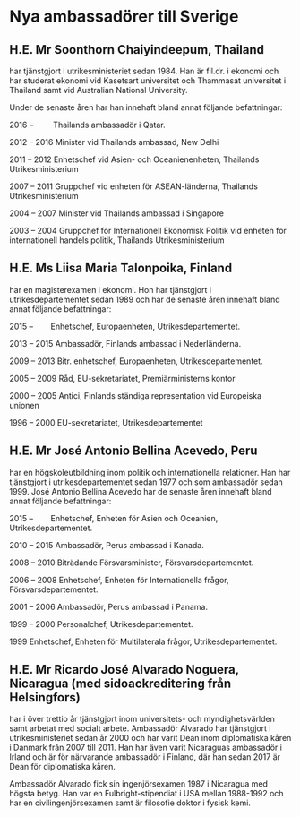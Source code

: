 # Nya ambassadörer till Sverige

## H.E. Mr Soonthorn Chaiyindeepum, Thailand

har tjänstgjort i utrikesministeriet sedan 1984. Han är fil.dr. i ekonomi och har studerat ekonomi vid Kasetsart universitet och Thammasat universitet i Thailand samt vid Australian National University.

Under de senaste åren har han innehaft bland annat följande befattningar:

2016 –         Thailands ambassadör i Qatar.

2012 – 2016 Minister vid Thailands ambassad, New Delhi

2011 – 2012 Enhetschef vid Asien- och Oceanienenheten, Thailands Utrikesministerium

2007 – 2011 Gruppchef vid enheten för ASEAN-länderna, Thailands Utrikesministerium

2004 – 2007 Minister vid Thailands ambassad i Singapore

2003 – 2004 Gruppchef för Internationell Ekonomisk Politik vid enheten för internationell handels politik, Thailands Utrikesministerium

## H.E. Ms Liisa Maria Talonpoika, Finland

har en magisterexamen i ekonomi. Hon har tjänstgjort i utrikesdepartementet sedan 1989 och har de senaste åren innehaft bland annat följande befattningar:

2015 –        Enhetschef, Europaenheten, Utrikesdepartementet.

2013 – 2015 Ambassadör, Finlands ambassad i Nederländerna.

2009 – 2013 Bitr. enhetschef, Europaenheten, Utrikesdepartementet.

2005 – 2009 Råd, EU-sekretariatet, Premiärministerns kontor

2000 – 2005 Antici, Finlands ständiga representation vid Europeiska unionen

1996 – 2000 EU-sekretariatet, Utrikesdepartementet

## H.E. Mr José Antonio Bellina Acevedo, Peru

har en högskoleutbildning inom politik och internationella relationer. Han har tjänstgjort i utrikesdepartementet sedan 1977 och som ambassadör sedan 1999. José Antonio Bellina Acevedo har de senaste åren innehaft bland annat följande befattningar:

2015 –        Enhetschef, Enheten för Asien och Oceanien, Utrikesdepartementet.

2010 – 2015 Ambassadör, Perus ambassad i Kanada.

2008 – 2010 Biträdande Försvarsminister, Försvarsdepartementet.

2006 – 2008 Enhetschef, Enheten för Internationella frågor, Försvarsdepartementet.

2001 – 2006 Ambassadör, Perus ambassad i Panama.

1999 – 2000 Personalchef, Utrikesdepartementet.

1999 Enhetschef, Enheten för Multilaterala frågor, Utrikesdepartementet.

## H.E. Mr Ricardo José Alvarado Noguera, Nicaragua (med sidoackreditering från Helsingfors)

har i över trettio år tjänstgjort inom universitets- och myndighetsvärlden samt arbetat med socialt arbete. Ambassadör Alvarado har tjänstgjort i utrikesministeriet sedan år 2000 och har varit Dean inom diplomatiska kåren i Danmark från 2007 till 2011. Han har även varit Nicaraguas ambassadör i Irland och är för närvarande ambassadör i Finland, där han sedan 2017 är Dean för diplomatiska kåren.

Ambassadör Alvarado fick sin ingenjörsexamen 1987 i Nicaragua med högsta betyg. Han var en Fulbright-stipendiat i USA mellan 1988-1992 och har en civilingenjörsexamen samt är filosofie doktor i fysisk kemi.
